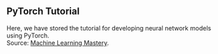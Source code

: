 ## PyTorch Tutorial

Here, we have stored the tutorial for developing neural network models using PyTorch.
<br>
Source: [Machine Learning Mastery](https://machinelearningmastery.com/pytorch-tutorial-develop-deep-learning-models/).
